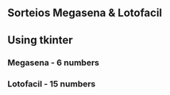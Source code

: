 ## Sorteios Megasena & Lotofacil 
## Using tkinter

### Megasena - 6 numbers

### Lotofacil - 15 numbers

